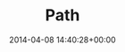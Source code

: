---
title:		"Path"
type:		"photos"
mediatype:		"upload"
location:		"Glendalough, Ireland"
date:		"2014-04-08 14:40:28+00:00"
album:		"landscapes"
filename:		"glendalough-path.md"
series:		"glendalough"
cl_public_id:		"landscapes/glendalough-path"
cl_version:		1497004677
format:		"tiff"
bytes:		4186236
width:		961
height:		1440
colours:
- "#E4DDD8"
- "#857972"
- "#D9DAE1"
- "#F3F6F7"
- "#342E20"
- "#30241E"
- "#796A52"
- "#7F6757"
- "#898C9C"
- "#413D35"
- "#717360"
- "#BE9C83"
- "#363A23"
- "#6D6A4A"
- "#7F8E94"
- "#CFC8CD"
- "#BCA482"
exposure_mode:		"Auto"
program:		"Aperture-priority AE"
aperture:		"2.0"
focal_length:		"50.0 mm"
iso:		"200"
shutter_speed:		"1/1250"
metering:		"Multi-segment"
flash:		"Off, Did not fire"
white_balance:		"Custom"
colour_temp:		"5200"
has_crop:		"false"
orientation:		"Horizontal (normal)"
camera_model:		"NIKON D800"
lens_info:		"0mm f/0"
artist:		"No artist info"
x_resolution:		"300"
y_resolution:		"300"
---
